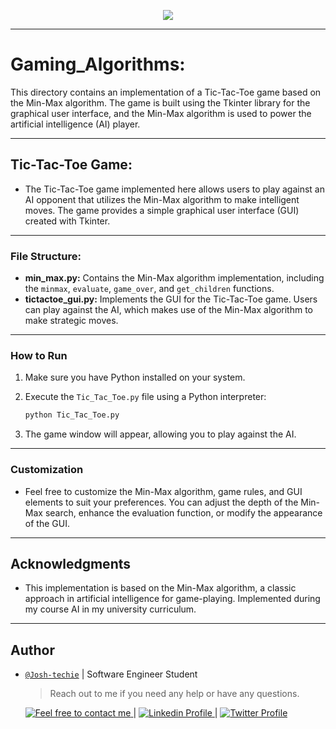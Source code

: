 <p align="center">
<img src ="https://files.realpython.com/media/Build-an-AI-Game-Engine-for-Tic-Tac-Toe-in-Python_Watermarked.b90cdf84c417.jpg">
</p>

---

# Gaming_Algorithms:

This directory contains an implementation of a Tic-Tac-Toe game based on the Min-Max algorithm. The game is built using the Tkinter library for the graphical user interface, and the Min-Max algorithm is used to power the artificial intelligence (AI) player.

---

## Tic-Tac-Toe Game:

- The Tic-Tac-Toe game implemented here allows users to play against an AI opponent that utilizes the Min-Max algorithm to make intelligent moves. The game provides a simple graphical user interface (GUI) created with Tkinter.

---

### File Structure:

- **min_max.py:** Contains the Min-Max algorithm implementation, including the `minmax`, `evaluate`, `game_over`, and `get_children` functions.
- **tictactoe_gui.py:** Implements the GUI for the Tic-Tac-Toe game. Users can play against the AI, which makes use of the Min-Max algorithm to make strategic moves.

---

### How to Run

1. Make sure you have Python installed on your system.
2. Execute the `Tic_Tac_Toe.py` file using a Python interpreter:

   ```bash
   python Tic_Tac_Toe.py
   ```

3. The game window will appear, allowing you to play against the AI.

---

### Customization

- Feel free to customize the Min-Max algorithm, game rules, and GUI elements to suit your preferences. You can adjust the depth of the Min-Max search, enhance the evaluation function, or modify the appearance of the GUI.

---

## Acknowledgments

- This implementation is based on the Min-Max algorithm, a classic approach in artificial intelligence for game-playing. Implemented during my course AI in my university curriculum.

---

## Author

- [`@Josh-techie`]() | Software Engineer Student

  > Reach out to me if you need any help or have any questions.

  <a href="mailto:youssef.abouyahia@e-polytechnique.ma">
  	<img alt="Feel free to contact me" src="https://img.shields.io/badge/-Ask_me_anything-blue?style=flat&logo=Gmail&logoColor=white&link=mailto:youssef.abouyahia@e-polytechnique.ma&color=3d85c6" />
  </a>
  <span> | </span>
    <a href="https://www.linkedin.com/in/youssef-abouyahia/">
        <img alt="Linkedin Profile" src="https://img.shields.io/badge/-Linkedin-0072b1?style=flat&logo=Linkedin&logoColor=white&link=https://www.linkedin.com/in/youssef-abouyahia/" />
    </a>
    <span> | </span>
    <a href="https://twitter.com/JoesephAb">
        <img alt="Twitter Profile" src="https://img.shields.io/badge/-Twitter-0072b1?style=flat&logo=Twitter&logoColor=white&link=https://twitter.com/JoesephAb&color=1DA1F2" />
    </a>
